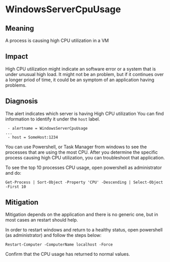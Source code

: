 # WindowsServerCpuUsage

## Meaning

A  process is causing high CPU utilization in a VM

## Impact

High CPU utilization might indicate an software error or a system that is under unusual high load.
It might not be an problem, but if it continues over a longer priod of time, it could be an symptom of an application
having problems.

## Diagnosis

The alert indicates which server is having High CPU utilization
You can find information to identify it under the `host` label.

```console
 - alertname = WindowsServerCpuUsage
...
 - host = SomeHost:1234
```

You can use Powershell, or Task Manager from windows to see the processes that are using the most CPU. 
After you determine the specific process causing high CPU utilization, you can troubleshoot that application.

To see the top 10 processes CPU usage, open powershell as administrator and do:

```console
Get-Process | Sort-Object -Property 'CPU' -Descending | Select-Object -First 10
```

## Mitigation

Mitigation depends on the application and there is no generic one, but in most cases an restart should help.

In order to restart windows and return to a healthy status, open powershell (as administrator) and follow the steps below:

```console
Restart-Computer -ComputerName localhost -Force
```

Confirm that the CPU usage has returned to normal values.
